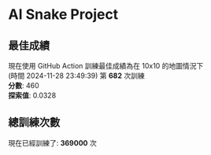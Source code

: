 
# AI Snake Project

## **最佳成績**
現在使用 GitHub Action 訓練最佳成績為在 10x10 的地圖情況下  
(時間 2024-11-28 23:49:39) 第 **682** 次訓練  
**分數**: 460  
**探索值**: 0.0328

## 總訓練次數
現在已經訓練了: **369000** 次
